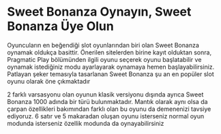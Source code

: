 # Sweet Bonanza Oynayın, Sweet Bonanza Üye Olun

Oyuncuların en beğendiği slot oyunlarından biri olan Sweet Bonanza oynamak oldukça basittir. Önerilen sitelerden birine kayıt olduktan sonra, Pragmatic Play bölümünden ilgili oyunu seçerek oyunu başlatabilir ve oynamak istediğiniz modu ayarlayarak oynamaya hemen başlayabilirsiniz. Patlayan şeker temasıyla tasarlanan Sweet Bonanza şu an en popüler slot oyunu olarak öne çıkmaktadır

2 farklı varsasyonu olan oyunun klasik versiyonu dışında ayrıca Sweet Bonanza 1000 adında bir türü bulunmaktadır. Mantık olarak aynı olsa da çarpan özellikleri bakımından farklı olan bu oyunu da demenenizi tavsiye ediyoruz. 6 satır ve 5 makaradan oluşan oyunu isterseniz normal oyun modunda isterseniz özellik modunda da oynayabilirsiniz
